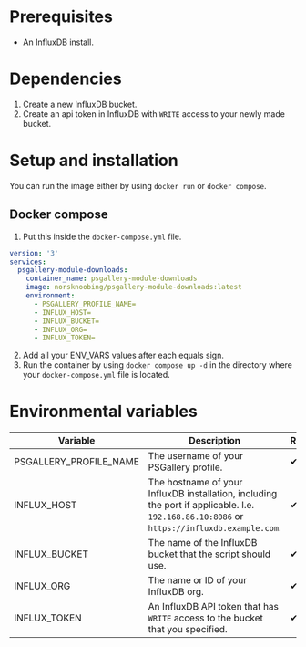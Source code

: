 # Prerequisites
* An InfluxDB install.

# Dependencies
1. Create a new InfluxDB bucket.
2. Create an api token in InfluxDB with `WRITE` access to your newly made bucket.

# Setup and installation
You can run the image either by using `docker run` or `docker compose`.
## Docker compose
1. Put this inside the `docker-compose.yml` file.
```yml
version: '3'
services:
  psgallery-module-downloads:
    container_name: psgallery-module-downloads
    image: norsknoobing/psgallery-module-downloads:latest
    environment:
      - PSGALLERY_PROFILE_NAME=
      - INFLUX_HOST=
      - INFLUX_BUCKET=
      - INFLUX_ORG=
      - INFLUX_TOKEN=
```
2. Add all your ENV_VARS values after each equals sign.
3. Run the container by using `docker compose up -d` in the directory where your `docker-compose.yml` file is located.
# Environmental variables
|Variable|Description|Required|
|---|---|---|
|PSGALLERY_PROFILE_NAME|The username of your PSGallery profile.|✔|
|INFLUX_HOST|The hostname of your InfluxDB installation, including the port if applicable. I.e. `192.168.86.10:8086` or `https://influxdb.example.com`.|✔|
|INFLUX_BUCKET|The name of the InfluxDB bucket that the script should use.|✔|
|INFLUX_ORG|The name or ID of your InfluxDB org.|✔|
|INFLUX_TOKEN|An InfluxDB API token that has `WRITE` access to the bucket that you specified.|✔|